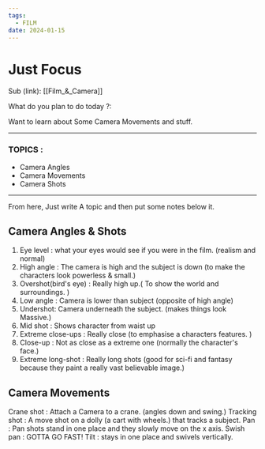 ```yaml
---
tags:
  - FILM
date: 2024-01-15
---
```

# Just Focus

Sub (link): [[Film_&_Camera]]

What do you plan to do today ?: 

Want to learn about Some Camera Movements and stuff.

---
### TOPICS : 
* Camera Angles 
* Camera Movements
* Camera Shots 
---
From here, Just write A topic and then put some notes below it. 


## Camera Angles & Shots

1. Eye level : what your eyes would see if you were in the film. (realism and normal)
2. High angle : The camera is high and the subject is down (to make the characters look powerless & small.)
3. Overshot(bird's eye) : Really high up.( To show the world and surroundings. )
4. Low angle : Camera is lower than subject (opposite of high angle)
5. Undershot: Camera underneath the subject. (makes things look Massive.)
6. Mid shot : Shows character from waist up 
7. Extreme close-ups : Really close (to emphasise a characters features. )
8. Close-up : Not as close as a extreme one (normally the character's face.)
9. Extreme long-shot : Really long shots (good for sci-fi and fantasy because they paint a really vast believable image.)

## Camera Movements

Crane shot : Attach a Camera to a crane. (angles down and swing.)
Tracking shot : A move shot on a dolly (a cart with wheels.) that tracks a subject.
Pan : Pan shots stand in one place and they slowly move on the x axis.
Swish pan : GOTTA GO FAST!
Tilt : stays in one place and swivels vertically.




